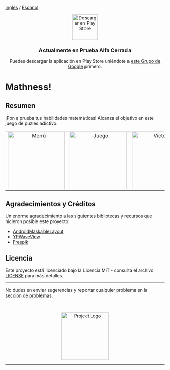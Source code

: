 [Inglés](README.md) / [Español](README_es.md)

<p align="center">
  <a href="https://play.google.com/store/apps/details?id=com.kotlin.mathness" target="_blank">
    <img src="https://play.google.com/intl/en_us/badges/static/images/badges/es_badge_web_generic.png" alt="Descargar en Play Store" height="80"/>
  </a>
</p>
<h3 align="center">
  Actualmente en Prueba Alfa Cerrada
</h3>
<p align="center">
  Puedes descargar la aplicación en Play Store uniéndote a <a href="https://groups.google.com/g/fc-apps-closed-testing" target="_blank">este Grupo de Google</a> primero.
</p>

# Mathness!

## Resumen

¡Pon a prueba tus habilidades matemáticas! Alcanza el objetivo en este juego de puzles adictivo.

<table align="center">
  <tr>
    <td align="center"><img src="https://i.giphy.com/media/v1.Y2lkPTc5MGI3NjExa25qdzRwZWE0MncwNGl6NHlidjd4aWpqdW45eWhsbG00aWhwYW0yOCZlcD12MV9pbnRlcm5hbF9naWZfYnlfaWQmY3Q9Zw/dv4Lt7jItiqt3jWoSZ/giphy.gif" alt="Menú" width="180"/></td>
    <td align="center"><img src="https://i.giphy.com/media/v1.Y2lkPTc5MGI3NjExaWo4bGYwZjF4NXFnZ3M0c24xMDFoeWQ0OXdlYW9ocXVkNmI4czlpYSZlcD12MV9pbnRlcm5hbF9naWZfYnlfaWQmY3Q9Zw/bxm9U5QIedbMe7R3MA/giphy.gif" alt="Juego" width="180"/></td>
    <td align="center"><img src="https://i.giphy.com/media/v1.Y2lkPTc5MGI3NjExMnp3Y3l2N2cxazV0MHd2cW85cGFnNmpqdXdpd3FibjZxbjZlbXNiMyZlcD12MV9pbnRlcm5hbF9naWZfYnlfaWQmY3Q9Zw/LcCLpVNIyphgwcccfm/giphy.gif" alt="Victoria" width="180"/></td>
  </tr>
</table>

## Agradecimientos y Créditos

Un enorme agradecimiento a las siguientes bibliotecas y recursos que hicieron posible este proyecto:

- [AndroidMaskableLayout](https://github.com/christophesmet/android_maskable_layout)
- [YPWaveView](https://github.com/ZihYangLin/YPWaveView)
- [Freepik](https://www.flaticon.com/search?author_id=1)

## Licencia

Este proyecto está licenciado bajo la Licencia MIT - consulta el archivo [LICENSE](./LICENSE) para más detalles.

---

No dudes en enviar sugerencias y reportar cualquier problema en la [sección de problemas](https://github.com/Fernando-Carrera-Salas/Mathness/issues).

<br/>
<p align="center">
  <img src="https://play-lh.googleusercontent.com/uALJqmmGWVdyZBpsic2RGvAXWXiWs_8KbW2haWf72eBD7YmJ9i7wJgWoEXwvgQ189sg=w240-h480-rw" height="150" alt="Project Logo"/>
</p>

---
